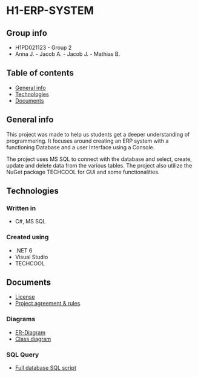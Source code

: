 # H1-ERP-SYSTEM 

## Group info
- H1PD021123 - Group 2
- Anna J. - Jacob A. - Jacob J. - Mathias B.

## Table of contents
- [General info](#general-info)
- [Technologies](#technologies)
- [Documents](#documents)
## General info
This project was made to help us students get a deeper understanding of programmering.
It focuses around creating an ERP system with a functioning Database and a user Interface using a Console. 

The project uses MS SQL to connect with the database and select, create, update and delete data from the various tables.
The project also utilize the NuGet package TECHCOOL for GUI and some functionalities.
## Technologies
### Written in
- C#, MS SQL
### Created using
- .NET 6
- Visual Studio
- TECHCOOL
## Documents
- [License](./LICENSE.txt)
- [Project agreement & rules](./Documents/ERP_System_Gennemgående_Opgave.pdf)
### Diagrams
- [ER-Diagram](./Documents/ER-Diagram.png)
- [Class diagram](./Documents/H1_ERP-Class_Diagram.drawio.png)
### SQL Query
- [Full database SQL script](./Documents/ERPDatabaseSQLScript.sql)
